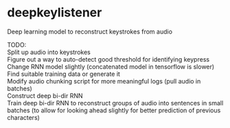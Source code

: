 # deepkeylistener

Deep learning model to reconstruct keystrokes from audio

TODO:<br>
Split up audio into keystrokes<br>
Figure out a way to auto-detect good threshold for identifying keypress<br>
Change RNN model slightly (concatenated model in tensorflow is slower)<br>
Find suitable training data or generate it<br>
Modify audio chunking script for more meaningful logs (pull audio in batches)<br>
Construct deep bi-dir RNN<br>
Train deep bi-dir RNN to reconstruct groups of audio into sentences in small batches (to allow for looking ahead slightly for better prediction of previous characters)